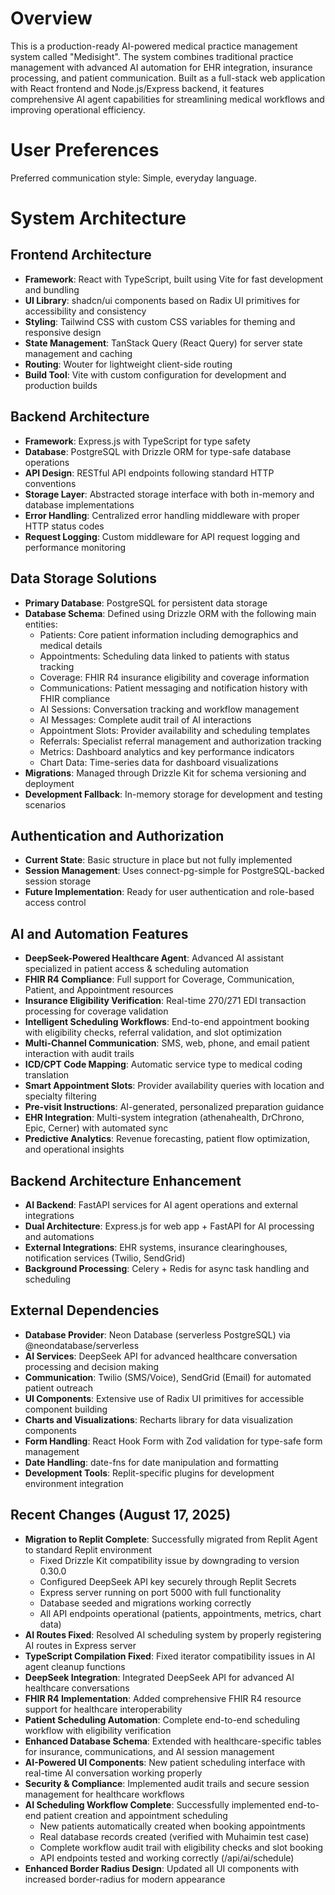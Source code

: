 # Overview

This is a production-ready AI-powered medical practice management system called "Medisight". The system combines traditional practice management with advanced AI automation for EHR integration, insurance processing, and patient communication. Built as a full-stack web application with React frontend and Node.js/Express backend, it features comprehensive AI agent capabilities for streamlining medical workflows and improving operational efficiency.

# User Preferences

Preferred communication style: Simple, everyday language.

# System Architecture

## Frontend Architecture
- **Framework**: React with TypeScript, built using Vite for fast development and bundling
- **UI Library**: shadcn/ui components based on Radix UI primitives for accessibility and consistency
- **Styling**: Tailwind CSS with custom CSS variables for theming and responsive design
- **State Management**: TanStack Query (React Query) for server state management and caching
- **Routing**: Wouter for lightweight client-side routing
- **Build Tool**: Vite with custom configuration for development and production builds

## Backend Architecture
- **Framework**: Express.js with TypeScript for type safety
- **Database**: PostgreSQL with Drizzle ORM for type-safe database operations
- **API Design**: RESTful API endpoints following standard HTTP conventions
- **Storage Layer**: Abstracted storage interface with both in-memory and database implementations
- **Error Handling**: Centralized error handling middleware with proper HTTP status codes
- **Request Logging**: Custom middleware for API request logging and performance monitoring

## Data Storage Solutions
- **Primary Database**: PostgreSQL for persistent data storage
- **Database Schema**: Defined using Drizzle ORM with the following main entities:
  - Patients: Core patient information including demographics and medical details  
  - Appointments: Scheduling data linked to patients with status tracking
  - Coverage: FHIR R4 insurance eligibility and coverage information
  - Communications: Patient messaging and notification history with FHIR compliance
  - AI Sessions: Conversation tracking and workflow management
  - AI Messages: Complete audit trail of AI interactions
  - Appointment Slots: Provider availability and scheduling templates
  - Referrals: Specialist referral management and authorization tracking
  - Metrics: Dashboard analytics and key performance indicators
  - Chart Data: Time-series data for dashboard visualizations
- **Migrations**: Managed through Drizzle Kit for schema versioning and deployment
- **Development Fallback**: In-memory storage for development and testing scenarios

## Authentication and Authorization
- **Current State**: Basic structure in place but not fully implemented
- **Session Management**: Uses connect-pg-simple for PostgreSQL-backed session storage
- **Future Implementation**: Ready for user authentication and role-based access control

## AI and Automation Features
- **DeepSeek-Powered Healthcare Agent**: Advanced AI assistant specialized in patient access & scheduling automation
- **FHIR R4 Compliance**: Full support for Coverage, Communication, Patient, and Appointment resources
- **Insurance Eligibility Verification**: Real-time 270/271 EDI transaction processing for coverage validation
- **Intelligent Scheduling Workflows**: End-to-end appointment booking with eligibility checks, referral validation, and slot optimization
- **Multi-Channel Communication**: SMS, web, phone, and email patient interaction with audit trails
- **ICD/CPT Code Mapping**: Automatic service type to medical coding translation
- **Smart Appointment Slots**: Provider availability queries with location and specialty filtering
- **Pre-visit Instructions**: AI-generated, personalized preparation guidance
- **EHR Integration**: Multi-system integration (athenahealth, DrChrono, Epic, Cerner) with automated sync
- **Predictive Analytics**: Revenue forecasting, patient flow optimization, and operational insights

## Backend Architecture Enhancement
- **AI Backend**: FastAPI services for AI agent operations and external integrations
- **Dual Architecture**: Express.js for web app + FastAPI for AI processing and automations
- **External Integrations**: EHR systems, insurance clearinghouses, notification services (Twilio, SendGrid)
- **Background Processing**: Celery + Redis for async task handling and scheduling

## External Dependencies
- **Database Provider**: Neon Database (serverless PostgreSQL) via @neondatabase/serverless
- **AI Services**: DeepSeek API for advanced healthcare conversation processing and decision making
- **Communication**: Twilio (SMS/Voice), SendGrid (Email) for automated patient outreach  
- **UI Components**: Extensive use of Radix UI primitives for accessible component building
- **Charts and Visualizations**: Recharts library for data visualization components
- **Form Handling**: React Hook Form with Zod validation for type-safe form management
- **Date Handling**: date-fns for date manipulation and formatting
- **Development Tools**: Replit-specific plugins for development environment integration

## Recent Changes (August 17, 2025)
- **Migration to Replit Complete**: Successfully migrated from Replit Agent to standard Replit environment
  - Fixed Drizzle Kit compatibility issue by downgrading to version 0.30.0
  - Configured DeepSeek API key securely through Replit Secrets
  - Express server running on port 5000 with full functionality
  - Database seeded and migrations working correctly
  - All API endpoints operational (patients, appointments, metrics, chart data)
- **AI Routes Fixed**: Resolved AI scheduling system by properly registering AI routes in Express server
- **TypeScript Compilation Fixed**: Fixed iterator compatibility issues in AI agent cleanup functions
- **DeepSeek Integration**: Integrated DeepSeek API for advanced AI healthcare conversations
- **FHIR R4 Implementation**: Added comprehensive FHIR R4 resource support for healthcare interoperability
- **Patient Scheduling Automation**: Complete end-to-end scheduling workflow with eligibility verification
- **Enhanced Database Schema**: Extended with healthcare-specific tables for insurance, communications, and AI session management
- **AI-Powered UI Components**: New patient scheduling interface with real-time AI conversation working properly
- **Security & Compliance**: Implemented audit trails and secure session management for healthcare workflows
- **AI Scheduling Workflow Complete**: Successfully implemented end-to-end patient creation and appointment scheduling
  - New patients automatically created when booking appointments
  - Real database records created (verified with Muhaimin test case)
  - Complete workflow audit trail with eligibility checks and slot booking
  - API endpoints tested and working correctly (/api/ai/schedule)
- **Enhanced Border Radius Design**: Updated all UI components with increased border-radius for modern appearance